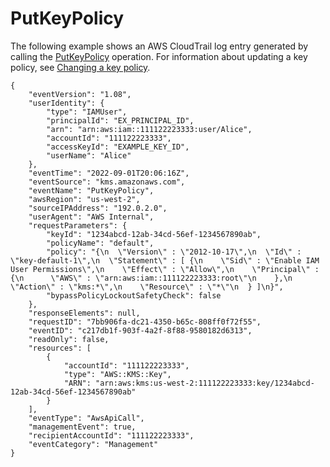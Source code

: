 # PutKeyPolicy<a name="ct-put-key-policy"></a>

The following example shows an AWS CloudTrail log entry generated by calling the [PutKeyPolicy](https://docs.aws.amazon.com/kms/latest/APIReference/API_PutKeyPolicy.html) operation\. For information about updating a key policy, see [Changing a key policy](key-policy-modifying.md)\.

```
{
    "eventVersion": "1.08",
    "userIdentity": {
        "type": "IAMUser",
        "principalId": "EX_PRINCIPAL_ID",
        "arn": "arn:aws:iam::111122223333:user/Alice",
        "accountId": "111122223333",
        "accessKeyId": "EXAMPLE_KEY_ID",
        "userName": "Alice"
    },
    "eventTime": "2022-09-01T20:06:16Z",
    "eventSource": "kms.amazonaws.com",
    "eventName": "PutKeyPolicy",
    "awsRegion": "us-west-2",
    "sourceIPAddress": "192.0.2.0",
    "userAgent": "AWS Internal",
    "requestParameters": {
        "keyId": "1234abcd-12ab-34cd-56ef-1234567890ab",
        "policyName": "default",
        "policy": "{\n  \"Version\" : \"2012-10-17\",\n  \"Id\" : \"key-default-1\",\n  \"Statement\" : [ {\n    \"Sid\" : \"Enable IAM User Permissions\",\n    \"Effect\" : \"Allow\",\n    \"Principal\" : {\n      \"AWS\" : \"arn:aws:iam::111122223333:root\"\n    },\n    \"Action\" : \"kms:*\",\n    \"Resource\" : \"*\"\n  } ]\n}",
        "bypassPolicyLockoutSafetyCheck": false
    },
    "responseElements": null,
    "requestID": "7bb906fa-dc21-4350-b65c-808ff0f72f55",
    "eventID": "c217db1f-903f-4a2f-8f88-9580182d6313",
    "readOnly": false,
    "resources": [
        {
            "accountId": "111122223333",
            "type": "AWS::KMS::Key",
            "ARN": "arn:aws:kms:us-west-2:111122223333:key/1234abcd-12ab-34cd-56ef-1234567890ab"
        }
    ],
    "eventType": "AwsApiCall",
    "managementEvent": true,
    "recipientAccountId": "111122223333",
    "eventCategory": "Management"
}
```
